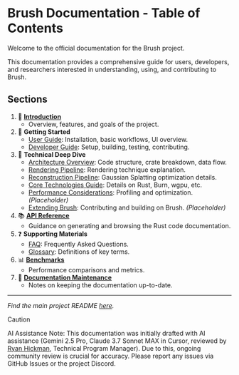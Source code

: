 # Brush Documentation - Table of Contents

Welcome to the official documentation for the Brush project.

This documentation provides a comprehensive guide for users, developers, and researchers interested in understanding, using, and contributing to Brush.

## Sections

1.  📖 **[Introduction](introduction.md)**
    *   Overview, features, and goals of the project.
2.  🚀 **Getting Started**
    *   [User Guide](getting-started/user-guide.md): Installation, basic workflows, UI overview.
    *   [Developer Guide](getting-started/developer-guide.md): Setup, building, testing, contributing.
3.  🔬 **Technical Deep Dive**
    *   [Architecture Overview](technical-deep-dive/architecture.md): Code structure, crate breakdown, data flow.
    *   [Rendering Pipeline](technical-deep-dive/rendering-pipeline.md): Rendering technique explanation.
    *   [Reconstruction Pipeline](technical-deep-dive/reconstruction-pipeline.md): Gaussian Splatting optimization details.
    *   [Core Technologies Guide](technical-deep-dive/core-technologies.md): Details on Rust, Burn, wgpu, etc.
    *   [Performance Considerations](technical-deep-dive/performance.md): Profiling and optimization. *(Placeholder)*
    *   [Extending Brush](technical-deep-dive/extending-brush.md): Contributing and building on Brush. *(Placeholder)*
4.  📚 **[API Reference](api-reference.md)**
    *   Guidance on generating and browsing the Rust code documentation.
5.  ❓ **Supporting Materials**
    *   [FAQ](supporting-materials/faq.md): Frequently Asked Questions.
    *   [Glossary](supporting-materials/glossary.md): Definitions of key terms.
6.  📊 **[Benchmarks](benchmarks.md)**
    *   Performance comparisons and metrics.
7.  🧹 **[Documentation Maintenance](maintenance.md)**
    *   Notes on keeping the documentation up-to-date.

---
*Find the main project README [here](../README.md).*

> [!CAUTION]
> AI Assistance Note: This documentation was initially drafted with AI assistance (Gemini 2.5 Pro, Claude 3.7 Sonnet MAX in Cursor, reviewed by [Ryan Hickman](https://github.com/seahorse-ai-ryan), Technical Program Manager). Due to this, ongoing community review is crucial for accuracy. Please report any issues via GitHub Issues or the project Discord. 